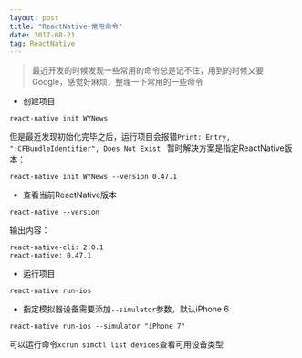 ```yaml
---
layout: post
title: "ReactNative-常用命令"
date: 2017-08-21
tag: ReactNative
---
```


> 最近开发的时候发现一些常用的命令总是记不住，用到的时候又要Google，感觉好麻烦，整理一下常用的一些命令

- 创建项目

```
react-native init WYNews
```
但是最近发现初始化完毕之后，运行项目会报错`Print: Entry, ":CFBundleIdentifier", Does Not Exist
`
暂时解决方案是指定ReactNative版本：

```
react-native init WYNews --version 0.47.1
```

- 查看当前ReactNative版本

```
react-native --version
```

输出内容：

```
react-native-cli: 2.0.1
react-native: 0.47.1
```

- 运行项目

```
react-native run-ios
```

- 指定模拟器设备需要添加`--simulator`参数，默认iPhone 6

```
react-native run-ios --simulator "iPhone 7"
```

可以运行命令`xcrun simctl list devices`查看可用设备类型



